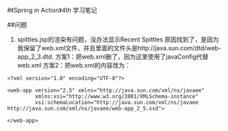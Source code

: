 #《Spring in Action》4th 学习笔记

##问题
1. spittles.jsp的渲染有问题，没办法显示Recent Spittles
原因找到了，是因为我保留了web.xml文件，并且里面的文件头是http://java.sun.com/dtd/web-app_2_3.dtd.
方案1：把web.xml删了，因为这里使用了javaConfig代替web.xml
方案2：把web.xml的内容改为：
```
<?xml version="1.0" encoding="UTF-8"?>

<web-app version="2.5" xmlns="http://java.sun.com/xml/ns/javaee"
         xmlns:xsi="http://www.w3.org/2001/XMLSchema-instance"
         xsi:schemaLocation="http://java.sun.com/xml/ns/javaee http://java.sun.com/xml/ns/javaee/web-app_2_5.xsd">

</web-app>

```
